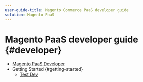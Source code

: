 ```yaml
---
user-guide-title: Magento Commerce PaaS developer guide
solution: Magento PaaS
---
```


# Magento PaaS developer guide {#developer}

- [Magento PaaS Developer](local-development.md)
- Getting Started {#getting-started}
  - [Test Dev](test.md)